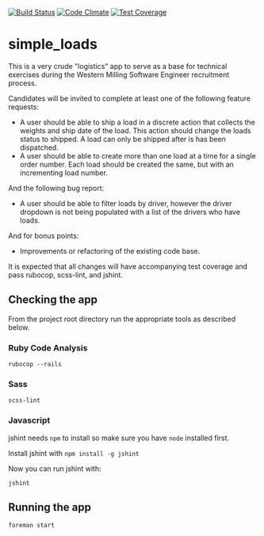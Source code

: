 [![Build Status](https://travis-ci.org/westernmilling/simple_loads.svg)](https://travis-ci.org/westernmilling/simple_loads)
[![Code Climate](https://codeclimate.com/github/westernmilling/simple_loads/badges/gpa.svg)](https://codeclimate.com/github/westernmilling/simple_loads)
[![Test Coverage](https://codeclimate.com/github/westernmilling/simple_loads/badges/coverage.svg)](https://codeclimate.com/github/westernmilling/simple_loads/coverage)

# simple_loads
This is a very crude "logistics" app to serve as a base for technical
exercises during the Western Milling Software Engineer recruitment process.

Candidates will be invited to complete at least one of the following
feature requests:

- A user should be able to ship a load in a discrete action that collects the
  weights and ship date of the load. This action should change the loads
  status to shipped. A load can only be shipped after is has been dispatched.
- A user should be able to create more than one load at a time for a single
  order number. Each load should be created the same, but with an incrementing
  load number.

And the following bug report:

- A user should be able to filter loads by driver, however the driver dropdown
  is not being populated with a list of the drivers who have loads.

And for bonus points:

- Improvements or refactoring of the existing code base.

It is expected that all changes will have accompanying test coverage and
pass rubocop, scss-lint, and jshint.

## Checking the app

From the project root directory run the appropriate tools as described below.

### Ruby Code Analysis

`rubocop --rails`

### Sass

`scss-lint`

### Javascript

jshint needs `npm` to install so make sure you have `node` installed first.

Install jshint with `npm install -g jshint`

Now you can run jshint with:

`jshint`

## Running the app

`foreman start`
